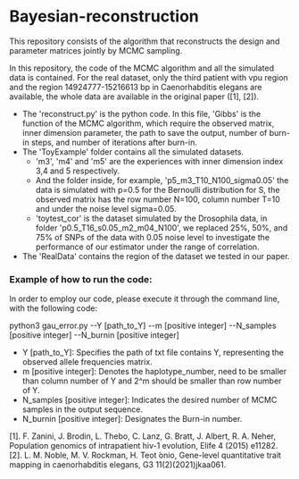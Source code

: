 # Bayesian-reconstruction
This repository consists of the algorithm that reconstructs the design and parameter matrices jointly by MCMC sampling. 

In this repository, the code of the MCMC algorithm and all the simulated data is contained. For the real dataset, only the third patient with vpu region and the region 14924777-15216613 bp in Caenorhabditis elegans are available, the whole data are available in the original paper ([1], [2]).

- The 'reconstruct.py' is the python code. In this file, 'Gibbs' is the function of the MCMC algorithm, which require the observed matrix, inner dimension parameter, the path to save the output, number of burn-in steps, and number of iterations after burn-in.
- The 'ToyExample' folder contains all the simulated datasets. 
  - 'm3', 'm4' and 'm5' are the experiences with inner dimension index 3,4 and 5 respectively. 
  - And the folder inside, for example, 'p5_m3_T10_N100_sigma0.05' the data is simulated with p=0.5 for the Bernoulli distribution for S, the observed matrix has the row number N=100, column number T=10 and under the noise level sigma=0.05. 
  - 'toytest_cor' is the dataset simulated by the Drosophila data, in folder 'p0.5_T16_s0.05_m2_m04_N100', we replaced 25%, 50%, and 75% of SNPs of the data with 0.05 noise level to investigate the performance of our estimator under the range of correlation.
- The 'RealData' contains the region of the dataset we tested in our paper. 

### Example of how to run the code:
In order to employ our code, please execute it through the command line, with the following code:

python3 gau_error.py --Y [path_to_Y] --m [positive integer] --N_samples [positive integer] --N_burnin [positive integer]

- Y [path_to_Y]: Specifies the path of txt file contains Y, representing the observed allele frequencies matrix.
- m [positive integer]: Denotes the haplotype_number, need to be smaller than column number of Y and 2^m should be smaller than row number of Y.
- N_samples [positive integer]: Indicates the desired number of MCMC samples in the output sequence.
- N_burnin [positive integer]: Designates the Burn-in number.

[1]. F. Zanini, J. Brodin, L. Thebo, C. Lanz, G. Bratt, J. Albert, R. A. Neher, Population genomics of intrapatient hiv-1 evolution, Elife 4 (2015)
e11282.
[2]. L. M. Noble, M. V. Rockman, H. Teot ́onio, Gene-level quantitative trait mapping in caenorhabditis elegans, G3 11(2)(2021)jkaa061.
